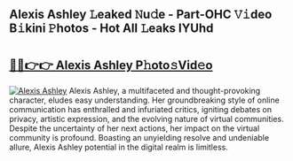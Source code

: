 ## Alexis Ashley 𝙻eaked 𝙽u𝚍e - Part-OHC 𝚅𝚒deo B𝚒kini 𝙿hotos - Hot All 𝙻eaks IYUhd

# <h2><a href="http://ld4rer.urlbe.top/?page=Alexis+Ashley">🔗🔗👉👉 Alexis Ashley P𝚑oto𝚜Vid𝚎o</a></h2>

[![Alexis Ashley](https://i.imgur.com/eBuTRDB.gif)](http://ld4rer.urlbe.top/?page=Alexis+Ashley)
Alexis Ashley, a multifaceted and thought-provoking character, eludes easy understanding. Her groundbreaking style of online communication has enthralled and infuriated critics, igniting debates on privacy, artistic expression, and the evolving nature of virtual communities. Despite the uncertainty of her next actions, her impact on the virtual community is profound. Boasting an unyielding resolve and undeniable allure, Alexis Ashley potential in the digital realm is limitless.
